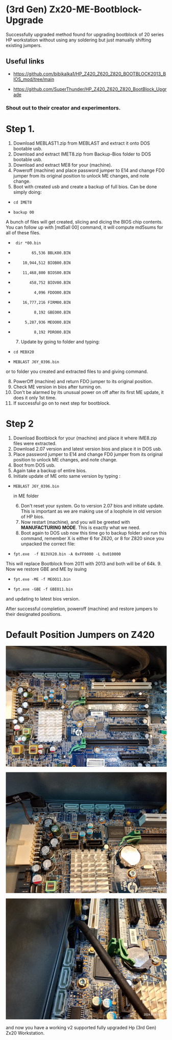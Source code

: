 # (3rd Gen) Zx20-ME-Bootblock-Upgrade
Successfully upgraded method found for upgrading bootblock of 20 series HP workstation without using any soldering but just manually shifting existing jumpers.

## Useful links

- https://github.com/bibikalka1/HP_Z420_Z620_Z820_BOOTBLOCK2013_BIOS_mod/tree/main

- https://github.com/SuperThunder/HP_Z420_Z620_Z820_BootBlock_Upgrade

### Shout out to their creator and experimentors.


# Step 1.

  1. Download MEBLAST1.zip from MEBLAST and extract it onto DOS bootable usb.
  2. Download and extract IMET8.zip from Backup-Bios folder to DOS bootable usb.
  3. Download and extract ME8 for your (machine).
  4. Poweroff (machine) and place password jumper to E14 and change FD0 jumper from its original position to unlock ME changes, and note change.
  5. Boot with created usb and create a backup of full bios. Can be done simply doing:
     
-     cd IMET8

-     backup 00

A bunch of files will get created, slicing and dicing the BIOS chip contents. You can follow up with [md5all 00] command, it will compute md5sums for all of these files.


-      dir *00.bin

-             65,536 BBLK00.BIN
-         10,944,512 BIOB00.BIN
-         11,468,800 BIOS00.BIN
-            458,752 BIOV00.BIN
-              4,096 FDOO00.BIN
-         16,777,216 FIRM00.BIN
-              8,192 GBEO00.BIN
-          5,287,936 MEOO00.BIN
-              8,192 PDRO00.BIN
  7. Update by going to folder and typing:

-     cd MEBX20


-     MEBLAST J6Y_0396.bin

or to folder you created and extracted files to and giving command.

  8. PowerOff (machine) and return FDO jumper to its original position.
  9. Check ME version in bios after turning on.
  10. Don't be alarmed by its unusual power on off after its first ME update, it does it only 1st time.
  11. If successful go on to next step for bootblock.

# Step 2

  1. Download Bootblock for your (machine) and place it where IME8.zip files were extracted.
  2. Download 2.07 version and latest version bios and place it in DOS usb.
  3. Place password jumper to E14 and change FD0 jumper from its original position to unlock ME changes, and note change.
  4. Boot from DOS usb.
  5. Again take a backup of entire bios.
  6. Initiate update of ME onto same version by typing :

-     MEBLAST J6Y_0396.bin

  in ME folder
  
  6. Don't reset your system. Go to version 2.07 bios and initiate update. This is important as we are making use of a loophole in old version of HP bios.
  7. Now restart (machine), and you will be greeted with **MANUFACTURING MODE**. This is exactly what we need.
  8. Boot again to DOS usb now this time go to backup folder and run this command, remember X is either 6 for Z620, or 8 for Z820 since you unpacked the correct file:

-     fpt.exe  -f B13VX20.bin -A 0xFF0000 -L 0x010000

This will replace Bootblock from 2011 with 2013 and both will be of 64k.
  9. Now we restore GBE and ME by isuing

-     fpt.exe -ME -f MEOO11.bin

-     fpt.exe -GBE -f GBEO11.bin

and updating to latest bios version.

After successful completion, poweroff (machine) and restore jumpers to their designated positions.

# Default Position Jumpers on Z420

![alt text](https://www.github.com/hafizfurqan/Zx20-ME-Bootblock-Upgrade/blob/00401320eacb7955e1b4040fbd924bce16ca561e/images/IMG_20241114_130747.jpg?raw=true)


![alt text](https://www.github.com/hafizfurqan/Zx20-ME-Bootblock-Upgrade/blob/00401320eacb7955e1b4040fbd924bce16ca561e/images/IMG_20241114_130755.jpg?raw=true)



![alt text](https://www.github.com/hafizfurqan/Zx20-ME-Bootblock-Upgrade/blob/00401320eacb7955e1b4040fbd924bce16ca561e/images/IMG_20241114_131002.jpg?raw=true)

and now you have a working v2 supported fully upgraded Hp (3rd Gen) Zx20 Workstation.

